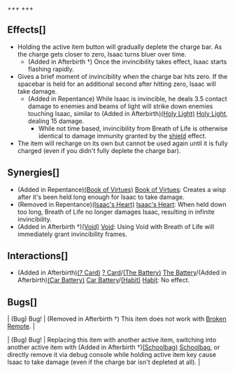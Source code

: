 +++
+++

Effects[]
---------


* Holding the active item button will gradually deplete the charge bar. As the charge gets closer to zero, Isaac turns bluer over time.
	+ (Added in Afterbirth †) Once the invincibility takes effect, Isaac starts flashing rapidly.
* Gives a brief moment of invincibility when the charge bar hits zero. If the spacebar is held for an additional second after hitting zero, Isaac will take damage.
	+ (Added in Repentance) While Isaac is invincible, he deals 3.5 contact damage to enemies and beams of light will strike down enemies touching Isaac, similar to (Added in Afterbirth)[(Holy Light)](/wiki/Holy_Light "Holy Light") [Holy Light](/wiki/Holy_Light "Holy Light"), dealing 15 damage.
		- While not time based, invincibility from Breath of Life is otherwise identical to damage immunity granted by the [shield](/wiki/Temporary_Buffs "Temporary Buffs") effect.
* The item will recharge on its own but cannot be used again until it is fully charged (even if you didn't fully deplete the charge bar).


Synergies[]
-----------


* (Added in Repentance)[(Book of Virtues)](/wiki/Book_of_Virtues "Book of Virtues") [Book of Virtues](/wiki/Book_of_Virtues "Book of Virtues"): Creates a wisp after it's been held long enough for Isaac to take damage.
* (Removed in Repentance)[(Isaac's Heart)](/wiki/Isaac%27s_Heart "Isaac's Heart") [Isaac's Heart](/wiki/Isaac%27s_Heart "Isaac's Heart"): When held down too long, Breath of Life no longer damages Isaac, resulting in infinite invincibility.
* (Added in Afterbirth †)[(Void)](/wiki/Void "Void") [Void](/wiki/Void "Void"): Using Void with Breath of Life will immediately grant invincibility frames.


Interactions[]
--------------


* (Added in Afterbirth)[(? Card)](/wiki/%3F_Card "? Card") [? Card](/wiki/%3F_Card "? Card")/[(The Battery)](/wiki/The_Battery "The Battery") [The Battery](/wiki/The_Battery "The Battery")/(Added in Afterbirth)[(Car Battery)](/wiki/Car_Battery "Car Battery") [Car Battery](/wiki/Car_Battery "Car Battery")/[(Habit)](/wiki/Habit "Habit") [Habit](/wiki/Habit "Habit"): No effect.


Bugs[]
------




| (Bug) Bug!
 | (Removed in Afterbirth †) This item does not work with [Broken Remote](/wiki/Broken_Remote "Broken Remote"). |




| (Bug) Bug!
 | Replacing this item with another active item, switching into another active item with (Added in Afterbirth †)[(Schoolbag)](/wiki/Schoolbag "Schoolbag") [Schoolbag](/wiki/Schoolbag "Schoolbag"), or directly remove it via debug console while holding active item key cause Isaac to take damage (even if the charge bar isn't depleted at all).
 |


